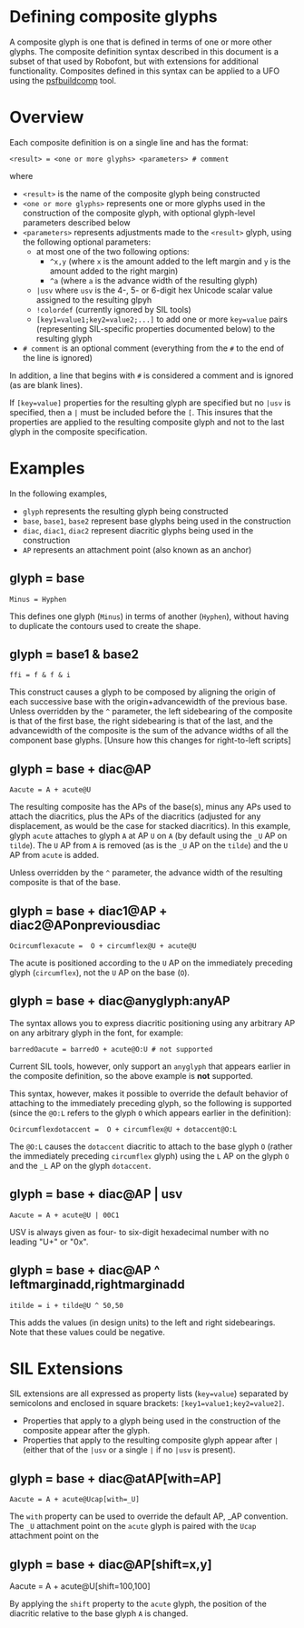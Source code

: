 # Defining composite glyphs

A composite glyph is one that is defined in terms of one or more other glyphs.
The composite definition syntax described in this document is a subset of that used by Robofont, but with extensions for additional functionality.
Composites defined in this syntax can be applied to a UFO using the [psfbuildcomp](scripts.md#psfbuildcomp) tool.

# Overview

Each composite definition is on a single line and has the format:
```
<result> = <one or more glyphs> <parameters> # comment
```
where
- `<result>` is the name of the composite glyph being constructed
- `<one or more glyphs>` represents one or more glyphs used in the construction of the composite glyph, with optional glyph-level parameters described below
- `<parameters>` represents adjustments made to the `<result>` glyph, using the following optional parameters:
    - at most one of the two following options:
        - `^x,y` (where `x` is the amount added to the left margin and `y` is the amount added to the right margin)
        - `^a` (where `a` is the advance width of the resulting glyph)
    - `|usv` where `usv` is the 4-, 5- or 6-digit hex Unicode scalar value assigned to the resulting glpyh
    - `!colordef` (currently ignored by SIL tools)
    - `[key1=value1;key2=value2;...]` to add one or more `key=value` pairs (representing SIL-specific properties documented below) to the resulting glyph
- `# comment` is an optional comment (everything from the `#` to the end of the line is ignored)

In addition, a line that begins with `#` is considered a comment and is ignored (as are blank lines).

If `[key=value]` properties for the resulting glyph are specified but no `|usv` is specified, then a `|` must be included before the `[`.
This insures that the properties are applied to the resulting composite glyph and not to the last glyph in the composite specification.

# Examples

In the following examples,
- `glyph` represents the resulting glyph being constructed
- `base`, `base1`, `base2` represent base glyphs being used in the construction
- `diac`, `diac1`, `diac2` represent diacritic glyphs being used in the construction
- `AP` represents an attachment point (also known as an anchor)

## glyph = base
```
Minus = Hyphen
```
This defines one glyph (`Minus`) in terms of another (`Hyphen`), without having to duplicate the contours used to create the shape.

## glyph = base1 & base2
```
ffi = f & f & i
```
This construct causes a glyph to be composed by aligning the origin of each successive base with the origin+advancewidth of the previous base.  Unless overridden by the `^` parameter, the left sidebearing of the composite is that of the first base, the right sidebearing is that of the last, and the advancewidth of the composite is the sum of the advance widths of all the component base glyphs. [Unsure how this changes for right-to-left scripts]

## glyph = base + diac@AP
```
Aacute = A + acute@U
```
The resulting composite has the APs of the base(s), minus any APs used to attach the diacritics, plus the APs of the diacritics (adjusted for any displacement, as would be the case for stacked diacritics). In this example, glyph `acute` attaches to glyph `A` at AP `U` on `A` (by default using the `_U` AP on `tilde`). The `U` AP from `A` is removed (as is the `_U` AP on the `tilde`) and the `U` AP from `acute` is added.

Unless overridden by the `^` parameter, the advance width of the resulting composite is that of the base.

## glyph = base + diac1@AP + diac2@APonpreviousdiac
```
Ocircumflexacute =  O + circumflex@U + acute@U
```
The acute is positioned according to the `U` AP on the immediately preceding glyph (`circumflex`), not the `U` AP on the base (`O`).

## glyph = base + diac@anyglyph:anyAP

The syntax allows you to express diacritic positioning using any arbitrary AP on any arbitrary glyph in the font, for example:
```
barredOacute = barredO + acute@O:U # not supported
```
Current SIL tools, however, only support an `anyglyph` that appears earlier in the composite definition, so the above example is **not** supported.

This syntax, however, makes it possible to override the default behavior of attaching to the immediately preceding glyph, so the following is supported (since the `@O:L` refers to the glyph `O` which appears earlier in the definition):
```
Ocircumflexdotaccent =  O + circumflex@U + dotaccent@O:L
```
The `@O:L` causes the `dotaccent` diacritic to attach to the base glyph `O` (rather the immediately preceding `circumflex` glyph) using the `L` AP on the glyph `O` and the `_L` AP on the glyph `dotaccent`.

## glyph = base + diac@AP | usv
```
Aacute = A + acute@U | 00C1
```
USV is always given as four- to six-digit hexadecimal number with no leading "U+" or "0x".

## glyph = base + diac@AP ^ leftmarginadd,rightmarginadd
```
itilde = i + tilde@U ^ 50,50
```
This adds the values (in design units) to the left and right sidebearings. Note that these values could be negative.

# SIL Extensions

SIL extensions are all expressed as property lists (`key=value`) separated by semicolons and enclosed in square brackets: `[key1=value1;key2=value2]`.
- Properties that apply to a glyph being used in the construction of the composite appear after the glyph.
- Properties that apply to the resulting composite glyph appear after `|` (either that of the `|usv` or a single `|` if no `|usv` is present).

## glyph = base + diac@atAP[with=AP]
```
Aacute = A + acute@Ucap[with=_U]
```
The `with` property can be used to override the default AP, \_AP convention. The `_U` attachment point on the `acute` glyph is paired with the `Ucap` attachment point on the

## glyph = base + diac@AP[shift=x,y]

Aacute = A + acute@U[shift=100,100]

By applying the `shift` property to the `acute` glyph, the position of the diacritic relative to the base glyph `A` is changed.
